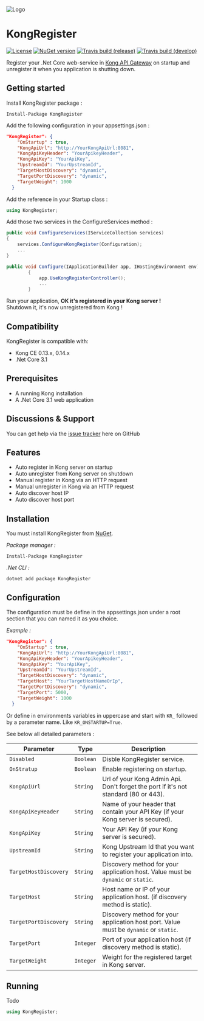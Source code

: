 ![Logo](https://raw.githubusercontent.com/renardguill/KongRegister/master/resources/KongRegisterLogo.png)

# KongRegister

[![License](https://img.shields.io/github/license/renardguill/KongRegister.svg)](https://github.com/renardguill/KongRegister/blob/master/LICENSE) [![NuGet version](https://img.shields.io/nuget/v/KongRegister.svg)](https://www.nuget.org/packages/KongRegister/) [![Travis build (release)](https://img.shields.io/travis/renardguill/KongRegister/master.svg?label=build%20(release)&logo=travis)](https://travis-ci.org/renardguill/KongRegister) [![Travis build (develop)](https://img.shields.io/travis/renardguill/KongRegister/develop.svg?label=build%20(develop)&logo=travis)](https://travis-ci.org/renardguill/KongRegister)

Register your .Net Core web-service in [Kong API Gateway](https://getkong.org) on startup and unregister it when you application is shutting down.

## Getting started

Install KongRegister package :

```PM
Install-Package KongRegister
```

Add the following configuration in your appsettings.json :

```json
"KongRegister": {
    "OnStartup" : true,
    "KongApiUrl": "http://YourKongApiUrl:8081",
    "KongApiKeyHeader": "YourApikeyHeader",
    "KongApiKey": "YourApiKey",
    "UpstreamId": "YourUpstreamId",
    "TargetHostDiscovery": "dynamic",
    "TargetPortDiscovery": "dynamic",
    "TargetWeight": 1000
  }
```

Add the reference in your Startup class :

```csharp
using KongRegister;
```

Add those two services in the ConfigureServices method :

```csharp
public void ConfigureServices(IServiceCollection services)
{
    services.ConfigureKongRegister(Configuration);
    ...
}

public void Configure(IApplicationBuilder app, IHostingEnvironment env)
        {
            app.UseKongRegisterController();
			...
        }

```

Run your application, **OK it's registered in your Kong server !**<br/>
Shutdown it, it's now unregistered from Kong !

## Compatibility

KongRegister is compatible with:

- Kong CE 0.13.x, 0.14.x
- .Net Core 3.1

## Prerequisites

- A running Kong installation
- A .Net Core 3.1 web application

## Discussions & Support

You can get help via the [issue tracker](https://github.com/renardguill/KongRegister/issues) here on GitHub

## Features

- Auto register in Kong server on startup
- Auto unregister from Kong server on shutdown
- Manual register in Kong via an HTTP request
- Manual unregister in Kong via an HTTP request
- Auto discover host IP
- Auto discover host port

## Installation

You must install KongRegister from [NuGet](https://www.nuget.org/packages/KongRegister). 

*Package manager :*

```PM
Install-Package KongRegister
```

*.Net CLI :*

```dotnet
dotnet add package KongRegister
```

## Configuration

The configuration must be define in the appsettings.json under a root section that you can named it as you choice.

*Example :*

```json
"KongRegister": {
    "OnStartup" : true,
    "KongApiUrl": "http://YourKongApiUrl:8081",
    "KongApiKeyHeader": "YourApikeyHeader",
    "KongApiKey": "YourApiKey",
    "UpstreamId": "YourUpstreamId",
    "TargetHostDiscovery": "dynamic",
    "TargetHost": "YourTargetHostNameOrIp",
    "TargetPortDiscovery": "dynamic",
    "TargetPort": 5000,
    "TargetWeight": 1000
  }
```

Or define in environments variables in uppercase and start with `KR_` followed by a parameter name. Like `KR_ONSTARTUP=True`.

See below all detailed parameters :

Parameter  | Type | Description
------------- | ------------- |-------------
`Disabled`|`Boolean`|Disble KongRegister service.
`OnStratup`|`Boolean`|Enable registering on startup.
`KongApiUrl`|`String`|Url of your Kong Admin Api. Don't forget the port if it's not standard (80 or 443).
`KongApiKeyHeader`|`String`|Name of your header that contain your API Key (if your Kong server is secured).
`KongApiKey`|`String`|Your API Key (if your Kong server is secured).
`UpstreamId`|`String`|Kong Upstream Id that you want to register your application into.
`TargetHostDiscovery`|`String`|Discovery method for your application host. Value must be `dynamic` or `static`.
`TargetHost`|`String`|Host name or IP of your application host. (if discovery method is static).
`TargetPortDiscovery`|`String`|Discovery method for your application host port. Value must be `dynamic` or `static`.
`TargetPort`|`Integer`|Port of your application host (if discovery method is static).
`TargetWeight`|`Integer`|Weight for the registered target in Kong server.

## Running

Todo

```csharp
using KongRegister;
```

